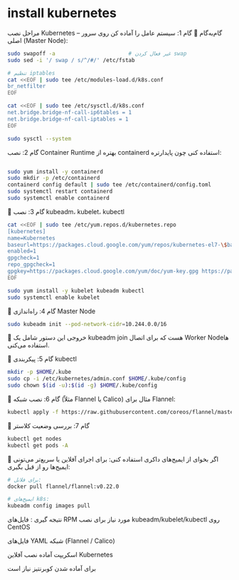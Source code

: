 # install kubernetes

مراحل نصب Kubernetes – گام‌به‌گام
🔹 گام 1: سیستم عامل را آماده کن
روی سرور اصلی (Master Node):

```bash
sudo swapoff -a                       # غیر فعال کردن swap
sudo sed -i '/ swap / s/^/#/' /etc/fstab

# تنظیم iptables
cat <<EOF | sudo tee /etc/modules-load.d/k8s.conf
br_netfilter
EOF

cat <<EOF | sudo tee /etc/sysctl.d/k8s.conf
net.bridge.bridge-nf-call-ip6tables = 1
net.bridge.bridge-nf-call-iptables = 1
EOF

sudo sysctl --system
```

گام 2: نصب Container Runtime
بهتره از containerd استفاده کنی چون پایدارتره:

```bash

sudo yum install -y containerd
sudo mkdir -p /etc/containerd
containerd config default | sudo tee /etc/containerd/config.toml
sudo systemctl restart containerd
sudo systemctl enable containerd
```

🔹 گام 3: نصب kubeadm، kubelet، kubectl

```bash
cat <<EOF | sudo tee /etc/yum.repos.d/kubernetes.repo
[kubernetes]
name=Kubernetes
baseurl=https://packages.cloud.google.com/yum/repos/kubernetes-el7-\$basearch
enabled=1
gpgcheck=1
repo_gpgcheck=1
gpgkey=https://packages.cloud.google.com/yum/doc/yum-key.gpg https://packages.cloud.google.com/yum/doc/rpm-package-key.gpg
EOF

sudo yum install -y kubelet kubeadm kubectl
sudo systemctl enable kubelet
```

🔹 گام 4: راه‌اندازی Master Node
```bash
sudo kubeadm init --pod-network-cidr=10.244.0.0/16
```
📌 خروجی این دستور شامل یک kubeadm join هست که برای اتصال Worker Nodeها استفاده می‌کنی.

🔹 گام 5: پیکربندی kubectl
```bash
mkdir -p $HOME/.kube
sudo cp -i /etc/kubernetes/admin.conf $HOME/.kube/config
sudo chown $(id -u):$(id -g) $HOME/.kube/config
```

🔹 گام 6: نصب شبکه (مثلاً Flannel یا Calico)
مثال برای Flannel:
```bash
kubectl apply -f https://raw.githubusercontent.com/coreos/flannel/master/Documentation/kube-flannel.yml
```
🔹 گام 7: بررسی وضعیت کلاستر
```bash
kubectl get nodes
kubectl get pods -A
```

🐳 اگر بخوای از ایمیج‌های داکری استفاده کنی:
برای اجرای آفلاین یا سریع‌تر می‌تونی ایمیج‌ها رو از قبل بگیری:
```bash
# برای فلانل:
docker pull flannel/flannel:v0.22.0

# ایمیج‌های k8s:
kubeadm config images pull
```


نتیجه گیری :
فایل‌های RPM مورد نیاز برای نصب kubeadm/kubelet/kubectl روی CentOS

فایل‌های YAML شبکه (Flannel / Calico)

اسکریپت آماده نصب آفلاین Kubernetes

برای آماده شدن کوبرنتیز نیاز است


